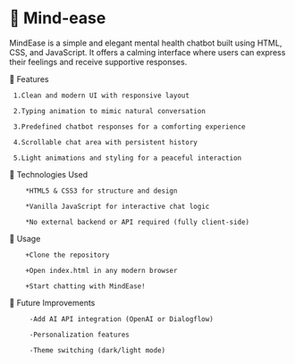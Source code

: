 # 🧠 Mind-ease
MindEase is a simple and elegant mental health chatbot built using HTML, CSS, and JavaScript. It offers a calming interface where users can express their feelings and receive supportive responses.

🌟 Features

     1.Clean and modern UI with responsive layout

     2.Typing animation to mimic natural conversation

     3.Predefined chatbot responses for a comforting experience

     4.Scrollable chat area with persistent history

     5.Light animations and styling for a peaceful interaction

📁 Technologies Used
        
        *HTML5 & CSS3 for structure and design

        *Vanilla JavaScript for interactive chat logic

        *No external backend or API required (fully client-side)

🚀 Usage
        
        +Clone the repository

        +Open index.html in any modern browser

        +Start chatting with MindEase!

📌 Future Improvements
         
         -Add AI API integration (OpenAI or Dialogflow)

         -Personalization features

         -Theme switching (dark/light mode)

